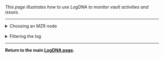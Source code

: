 _This page illustrates how to use LogDNA to monitor vault activities and issues._

***

<details>
<summary>Choosing an MZR node</summary>

1. **Log into [cloud.ibm.com/](https://cloud.ibm.com/) and follow the steps on "[Viewing the Log on your Instance](https://github.ibm.com/gensec/OperatorVault-Wiki/wiki/Viewing-the-Log-on-your-Instance)".**<br><br>

2. **Be sure that you are in the correct account (_IBM DevSecOps account_):**
**![DevSecOps Account](https://github.ibm.com/gensec/OperatorVault-Wiki/blob/master/assets/Screenshot%202023-07-07%20at%2011.52.41%20AM.png)**<br><br>

3. **From the instance page, you should see a log of all activities occurring in that particular instance.**
> _If you wish to focus on a specific host or node, click on the drop-down item called "Sources" and a list of hosts for that particular instance should appear._<br><br>
![Source host](https://github.ibm.com/gensec/OperatorVault-Wiki/blob/master/assets/Source%20host%20LogDNA.png)

</details>
<br>

<details>
<summary>Filtering the log</summary>

1. **On the bottom of the page, there should be two bars-- a "Search" bar and a "Jump to timeframe" bar. You have the option to search for particular words, such as "Error", "Warn", "Failed", "Info", "Vault", etc. that may appear in the log within certain timeframes you choose:**<br><br>
![Filtering LogDNA](https://github.ibm.com/gensec/OperatorVault-Wiki/blob/master/assets/Filtering%20LogDNA.png)

</details>


***
**Return to the main [LogDNA page](https://github.ibm.com/gensec/OperatorVault-Wiki/wiki/LogDNA).**